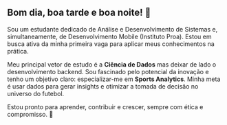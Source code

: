 ## Bom dia, boa tarde e boa noite! 🚀

Sou um estudante dedicado de Análise e Desenvolvimento de Sistemas e, simultaneamente, de Desenvolvimento Mobile (Instituto Proa). Estou em busca ativa da minha primeira vaga para aplicar meus conhecimentos na prática.

Meu principal vetor de estudo é a **Ciência de Dados** mas deixar de lado o desenvolvimento backend. Sou fascinado pelo potencial da inovação e tenho um objetivo claro: especializar-me em **Sports Analytics**. Minha meta é usar dados para gerar insights e otimizar a tomada de decisão no universo do futebol.

Estou pronto para aprender, contribuir e crescer, sempre com ética e compromisso. 👋

<!--
**Pxtro7/Pxtro7** is a ✨ _special_ ✨ repository because its `README.md` (this file) appears on your GitHub profile.

Here are some ideas to get you started:

- 🔭 I’m currently working on ...
- 🌱 I’m currently learning ...
- 👯 I’m looking to collaborate on ...
- 🤔 I’m looking for help with ...
- 💬 Ask me about ...
- 📫 How to reach me: ...
- 😄 Pronouns: ...
- ⚡ Fun fact: ...
-->
